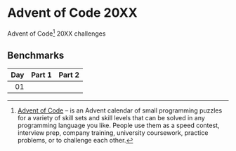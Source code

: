 # Advent of Code 20XX

Advent of Code[^aoc] 20XX challenges

## Benchmarks

| Day |      Part 1 |     Part 2 |
| --: | ----------: | ---------: |
|  01 | | |

[^aoc]: [Advent of Code][aoc] – is an Advent calendar of small programming puzzles for a variety of skill sets and skill levels that can be solved in any programming language you like. People use them as a speed contest, interview prep, company training, university coursework, practice problems, or to challenge each other.

[aoc]: https://adventofcode.com
